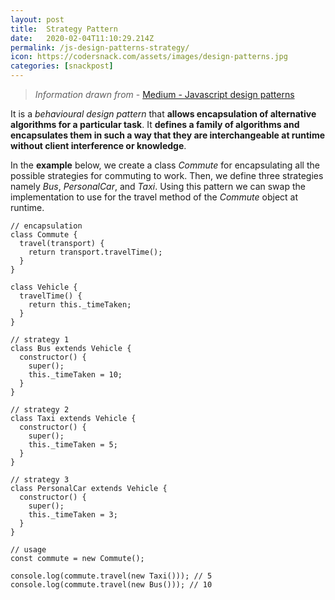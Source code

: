 ```yaml
---
layout: post
title:  Strategy Pattern
date:   2020-02-04T11:10:29.214Z
permalink: /js-design-patterns-strategy/
icon: https://codersnack.com/assets/images/design-patterns.jpg
categories: [snackpost]
---
```


> *Information drawn from* - [Medium - Javascript design patterns](https://medium.com/better-programming/javascript-design-patterns-25f0faaaa15)

It is a *behavioural design pattern* that **allows encapsulation of alternative algorithms for a particular task**. It **defines a family of algorithms and encapsulates them in such a way that they are interchangeable at runtime without client interference or knowledge**.

In the **example** below, we create a class *Commute* for encapsulating all the possible strategies for commuting to work. Then, we define three strategies namely *Bus*, *PersonalCar*, and *Taxi*. Using this pattern we can swap the implementation to use for the travel method of the *Commute* object at runtime.

```
// encapsulation
class Commute {
  travel(transport) {
    return transport.travelTime();
  }
}

class Vehicle {
  travelTime() {
    return this._timeTaken;
  }
}

// strategy 1
class Bus extends Vehicle {
  constructor() {
    super();
    this._timeTaken = 10;
  }
}

// strategy 2
class Taxi extends Vehicle {
  constructor() {
    super();
    this._timeTaken = 5;
  }
}

// strategy 3
class PersonalCar extends Vehicle {
  constructor() {
    super();
    this._timeTaken = 3;
  }
}

// usage
const commute = new Commute();

console.log(commute.travel(new Taxi())); // 5
console.log(commute.travel(new Bus())); // 10
```